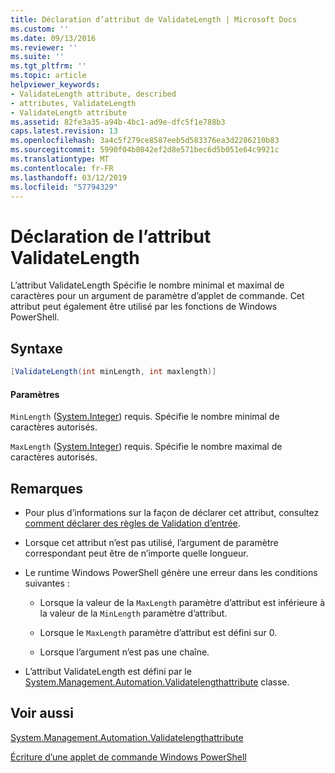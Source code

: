 ```yaml
---
title: Déclaration d’attribut de ValidateLength | Microsoft Docs
ms.custom: ''
ms.date: 09/13/2016
ms.reviewer: ''
ms.suite: ''
ms.tgt_pltfrm: ''
ms.topic: article
helpviewer_keywords:
- ValidateLength attribute, described
- attributes, ValidateLength
- ValidateLength attribute
ms.assetid: 82fe3a35-a94b-4bc1-ad9e-dfc5f1e788b3
caps.latest.revision: 13
ms.openlocfilehash: 3a4c5f279ce8587eeb5d583376ea3d2286210b83
ms.sourcegitcommit: 5990f04b8042ef2d8e571bec6d5b051e64c9921c
ms.translationtype: MT
ms.contentlocale: fr-FR
ms.lasthandoff: 03/12/2019
ms.locfileid: "57794329"
---
```

# <a name="validatelength-attribute-declaration"></a>Déclaration de l’attribut ValidateLength

L’attribut ValidateLength Spécifie le nombre minimal et maximal de caractères pour un argument de paramètre d’applet de commande. Cet attribut peut également être utilisé par les fonctions de Windows PowerShell.

## <a name="syntax"></a>Syntaxe

```csharp
[ValidateLength(int minLength, int maxlength)]
```

#### <a name="parameters"></a>Paramètres

`MinLength` ([System.Integer](/dotnet/api/System.Integer)) requis. Spécifie le nombre minimal de caractères autorisés.

`MaxLength` ([System.Integer](/dotnet/api/System.Integer)) requis. Spécifie le nombre maximal de caractères autorisés.

## <a name="remarks"></a>Remarques

- Pour plus d’informations sur la façon de déclarer cet attribut, consultez [comment déclarer des règles de Validation d’entrée](http://msdn.microsoft.com/en-us/544c2100-62ba-4be4-b2a2-cc0d4e4fc45b).

- Lorsque cet attribut n’est pas utilisé, l’argument de paramètre correspondant peut être de n’importe quelle longueur.

- Le runtime Windows PowerShell génère une erreur dans les conditions suivantes :

    - Lorsque la valeur de la `MaxLength` paramètre d’attribut est inférieure à la valeur de la `MinLength` paramètre d’attribut.

    - Lorsque le `MaxLength` paramètre d’attribut est défini sur 0.

    - Lorsque l’argument n’est pas une chaîne.

- L’attribut ValidateLength est défini par le [System.Management.Automation.Validatelengthattribute](/dotnet/api/System.Management.Automation.ValidateLengthAttribute) classe.

## <a name="see-also"></a>Voir aussi

[System.Management.Automation.Validatelengthattribute](/dotnet/api/System.Management.Automation.ValidateLengthAttribute)

[Écriture d’une applet de commande Windows PowerShell](./writing-a-windows-powershell-cmdlet.md)
